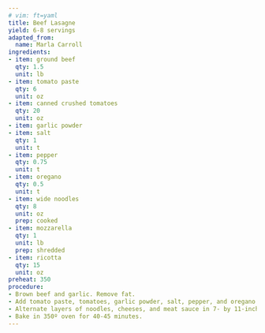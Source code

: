 ```yaml
---
# vim: ft=yaml
title: Beef Lasagne
yield: 6-8 servings
adapted_from:
  name: Marla Carroll
ingredients:
- item: ground beef
  qty: 1.5
  unit: lb
- item: tomato paste
  qty: 6
  unit: oz
- item: canned crushed tomatoes
  qty: 20
  unit: oz
- item: garlic powder
- item: salt
  qty: 1
  unit: t
- item: pepper
  qty: 0.75
  unit: t
- item: oregano
  qty: 0.5
  unit: t
- item: wide noodles
  qty: 8
  unit: oz
  prep: cooked
- item: mozzarella
  qty: 1
  unit: lb
  prep: shredded
- item: ricotta
  qty: 15
  unit: oz
preheat: 350
procedure:
- Brown beef and garlic. Remove fat.
- Add tomato paste, tomatoes, garlic powder, salt, pepper, and oregano. Cover and simmer 20 minutes.
- Alternate layers of noodles, cheeses, and meat sauce in 7- by 11-inch baking dish.
- Bake in 350º oven for 40-45 minutes.
---
```

